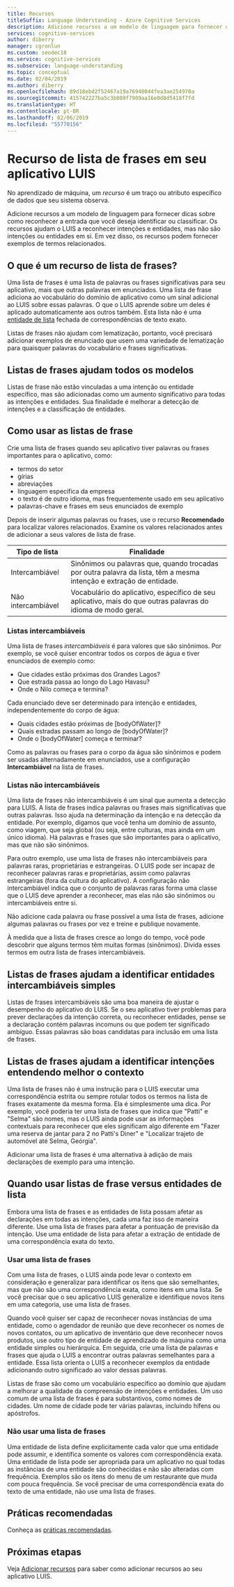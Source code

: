 ```yaml
---
title: Recursos
titleSuffix: Language Understanding - Azure Cognitive Services
description: Adicione recursos a um modelo de linguagem para fornecer dicas sobre como reconhecer a entrada que você deseja identificar ou classificar.
services: cognitive-services
author: diberry
manager: cgronlun
ms.custom: seodec18
ms.service: cognitive-services
ms.subservice: language-understanding
ms.topic: conceptual
ms.date: 02/04/2019
ms.author: diberry
ms.openlocfilehash: 89d18ebd2f52467a19a76940044fea3ae254970a
ms.sourcegitcommit: 415742227ba5c3b089f7909aa16e0d8d5418f7fd
ms.translationtype: HT
ms.contentlocale: pt-BR
ms.lasthandoff: 02/06/2019
ms.locfileid: "55770156"
---
```

# <a name="phrase-list-features-in-your-luis-app"></a>Recurso de lista de frases em seu aplicativo LUIS

No aprendizado de máquina, um *recurso* é um traço ou atributo específico de dados que seu sistema observa. 

Adicione recursos a um modelo de linguagem para fornecer dicas sobre como reconhecer a entrada que você deseja identificar ou classificar. Os recursos ajudam o LUIS a reconhecer intenções e entidades, mas não são intenções ou entidades em si. Em vez disso, os recursos podem fornecer exemplos de termos relacionados.  

## <a name="what-is-a-phrase-list-feature"></a>O que é um recurso de lista de frases?
Uma lista de frases é uma lista de palavras ou frases significativas para seu aplicativo, mais que outras palavras em enunciados. Uma lista de frase adiciona ao vocabulário do domínio de aplicativo como um sinal adicional ao LUIS sobre essas palavras. O que o LUIS aprende sobre um deles é aplicado automaticamente aos outros também. Esta lista não é uma [entidade de lista](luis-concept-entity-types.md#types-of-entities) fechada de correspondências de texto exato.

Listas de frases não ajudam com lematização, portanto, você precisará adicionar exemplos de enunciado que usem uma variedade de lematização para quaisquer palavras do vocabulário e frases significativas.

## <a name="phrase-lists-help-all-models"></a>Listas de frases ajudam todos os modelos

Listas de frase não estão vinculadas a uma intenção ou entidade específico, mas são adicionadas como um aumento significativo para todas as intenções e entidades. Sua finalidade é melhorar a detecção de intenções e a classificação de entidades.

## <a name="how-to-use-phrase-lists"></a>Como usar as listas de frase

Crie uma lista de frases quando seu aplicativo tiver palavras ou frases importantes para o aplicativo, como:

* termos do setor
* gírias
* abreviações
* linguagem específica da empresa
* o texto é de outro idioma, mas frequentemente usado em seu aplicativo
* palavras-chave e frases em seus enunciados de exemplo

Depois de inserir algumas palavras ou frases, use o recurso **Recomendado** para localizar valores relacionados. Examine os valores relacionados antes de adicionar a seus valores de lista de frase.

|Tipo de lista|Finalidade|
|--|--|
|Intercambiável|Sinônimos ou palavras que, quando trocadas por outra palavra da lista, têm a mesma intenção e extração de entidade.|
|Não intercambiável|Vocabulário do aplicativo, específico de seu aplicativo, mais do que outras palavras do idioma de modo geral.|

### <a name="interchangeable-lists"></a>Listas intercambiáveis

Uma lista de frases *intercambiáveis* é para valores que são sinônimos. Por exemplo, se você quiser encontrar todos os corpos de água e tiver enunciados de exemplo como: 

* Que cidades estão próximas dos Grandes Lagos? 
* Que estrada passa ao longo do Lago Havasu?
* Onde o Nilo começa e termina? 

Cada enunciado deve ser determinado para intenção e entidades, independentemente do corpo de água: 

* Quais cidades estão próximas de [bodyOfWater]?
* Quais estradas passam ao longo de [bodyOfWater]?
* Onde o [bodyOfWater] começa e terminar? 

Como as palavras ou frases para o corpo da água são sinônimos e podem ser usadas alternadamente em enunciados, use a configuração **Intercambiável** na lista de frases. 

### <a name="non-interchangeable-lists"></a>Listas não intercambiáveis

Uma lista de frases não intercambiáveis é um sinal que aumenta a detecção para LUIS. A lista de frases indica palavras ou frases mais significativas que outras palavras. Isso ajuda na determinação da intenção e na detecção da entidade. Por exemplo, digamos que você tenha um domínio de assunto, como viagem, que seja global (ou seja, entre culturas, mas ainda em um único idioma). Há palavras e frases que são importantes para o aplicativo, mas que não são sinônimos. 

Para outro exemplo, use uma lista de frases não intercambiáveis para palavras raras, proprietárias e estrangeiras. O LUIS pode ser incapaz de reconhecer palavras raras e proprietárias, assim como palavras estrangeiras (fora da cultura do aplicativo). A configuração não intercambiável indica que o conjunto de palavras raras forma uma classe que o LUIS deve aprender a reconhecer, mas elas não são sinônimos ou intercambiáveis entre si.

Não adicione cada palavra ou frase possível a uma lista de frases, adicione algumas palavras ou frases por vez e treine e publique novamente. 

À medida que a lista de frases cresce ao longo do tempo, você pode descobrir que alguns termos têm muitas formas (sinônimos). Divida esses termos em outra lista de frases intercambiáveis. 

<a name="phrase-lists-help-identify-simple-exchangeable-entities"></a>

## <a name="phrase-lists-help-identify-simple-interchangeable-entities"></a>Listas de frases ajudam a identificar entidades intercambiáveis simples
Listas de frases intercambiáveis são uma boa maneira de ajustar o desempenho do aplicativo do LUIS. Se o seu aplicativo tiver problemas para prever declarações da intenção correta, ou reconhecer entidades, pense se a declaração contém palavras incomuns ou que podem ter significado ambíguo. Essas palavras são boas candidatas para inclusão em uma lista de frases.

## <a name="phrase-lists-help-identify-intents-by-better-understanding-context"></a>Listas de frases ajudam a identificar intenções entendendo melhor o contexto
Uma lista de frases não é uma instrução para o LUIS executar uma correspondência estrita ou sempre rotular todos os termos na lista de frases exatamente da mesma forma. Ela é simplesmente uma dica. Por exemplo, você poderia ter uma lista de frases que indica que "Patti" e "Selma" são nomes, mas o LUIS ainda pode usar as informações contextuais para reconhecer que eles significam algo diferente em "Fazer uma reserva de jantar para 2 no Patti's Diner" e "Localizar trajeto de automóvel até Selma, Geórgia". 

Adicionar uma lista de frases é uma alternativa à adição de mais declarações de exemplo para uma intenção. 

## <a name="when-to-use-phrase-lists-versus-list-entities"></a>Quando usar listas de frase versus entidades de lista
Embora uma lista de frases e as entidades de lista possam afetar as declarações em todas as intenções, cada uma faz isso de maneira diferente. Use uma lista de frases para afetar a pontuação de previsão da intenção. Use uma entidade de lista para afetar a extração de entidade de uma correspondência exata do texto. 

### <a name="use-a-phrase-list"></a>Usar uma lista de frases
Com uma lista de frases, o LUIS ainda pode levar o contexto em consideração e generalizar para identificar os itens que são semelhantes, mas que não são uma correspondência exata, como itens em uma lista. Se você precisar que o seu aplicativo LUIS generalize e identifique novos itens em uma categoria, use uma lista de frases. 

Quando você quiser ser capaz de reconhecer novas instâncias de uma entidade, como o agendador de reunião que deve reconhecer os nomes de novos contatos, ou um aplicativo de inventário que deve reconhecer novos produtos, use outro tipo de entidade de aprendizado de máquina como uma entidade simples ou hierárquica. Em seguida, crie uma lista de palavras e frases que ajuda o LUIS a encontrar outras palavras semelhantes para a entidade. Essa lista orienta o LUIS a reconhecer exemplos da entidade adicionando outro significado ao valor dessas palavras. 

Listas de frase são como um vocabulário específico ao domínio que ajudam a melhorar a qualidade da compreensão de intenções e entidades. Um uso comum de uma lista de frases é para substantivos, como nomes de cidades. Um nome de cidade pode ter várias palavras, incluindo hifens ou apóstrofos.
 
### <a name="dont-use-a-phrase-list"></a>Não usar uma lista de frases 
Uma entidade de lista define explicitamente cada valor que uma entidade pode assumir, e identifica somente os valores com correspondência exata. Uma entidade de lista pode ser apropriada para um aplicativo no qual todas as instâncias de uma entidade são conhecidas e não são alteradas com frequência. Exemplos são os itens do menu de um restaurante que muda com pouca frequência. Se você precisar de uma correspondência exata do texto de uma entidade, não use uma lista de frases. 

## <a name="best-practices"></a>Práticas recomendadas
Conheça as [práticas recomendadas](luis-concept-best-practices.md).

## <a name="next-steps"></a>Próximas etapas

Veja [Adicionar recursos](luis-how-to-add-features.md) para saber como adicionar recursos ao seu aplicativo LUIS.
